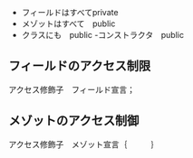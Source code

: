 - フィールドはすべてprivate
- メゾットはすべて　public
- クラスにも　public
-コンストラクタ　public
## フィールドのアクセス制限
アクセス修飾子　フィールド宣言；
## メゾットのアクセス制御
アクセス修飾子　メゾット宣言｛　　　｝

